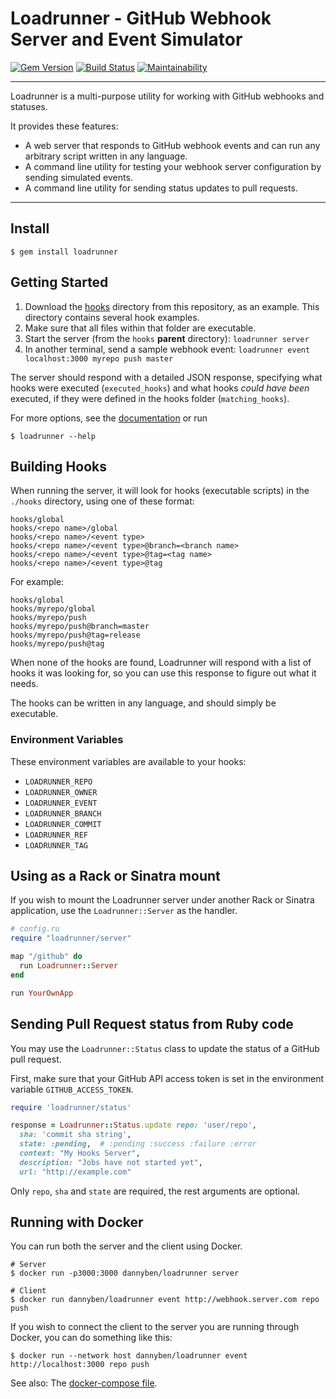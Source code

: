 Loadrunner - GitHub Webhook Server and Event Simulator
======================================================

[![Gem Version](https://badge.fury.io/rb/loadrunner.svg)](https://badge.fury.io/rb/loadrunner)
[![Build Status](https://github.com/DannyBen/loadrunner/workflows/Test/badge.svg)](https://github.com/DannyBen/loadrunner/actions?query=workflow%3ATest)
[![Maintainability](https://api.codeclimate.com/v1/badges/f1aae46eaf6365ea2ec7/maintainability)](https://codeclimate.com/github/DannyBen/loadrunner/maintainability)

---

Loadrunner is a multi-purpose utility for working with GitHub webhooks and 
statuses.

It provides these features:

- A web server that responds to GitHub webhook events and can run any 
  arbitrary script written in any language.
- A command line utility for testing your webhook server configuration by
  sending simulated events.
- A command line utility for sending status updates to pull requests.

---



Install
--------------------------------------------------

```
$ gem install loadrunner
```



Getting Started
--------------------------------------------------

1. Download the [hooks](hooks) directory from this repository, as an
   example. This directory contains several hook examples.
2. Make sure that all files within that folder are executable.
3. Start the server (from the `hooks` **parent** directory):
   `loadrunner server`
4. In another terminal, send a sample webhook event:
   `loadrunner event localhost:3000 myrepo push master`

The server should respond with a detailed JSON response, specifying what
hooks were executed (`executed_hooks`) and what hooks *could have
been* executed, if they were defined in the hooks folder
(`matching_hooks`).


For more options, see the [documentation][1] or run

```shell
$ loadrunner --help
```



Building Hooks
--------------------------------------------------

When running the server, it will look for hooks (executable scripts) in
the `./hooks` directory, using one of these format:

    hooks/global
    hooks/<repo name>/global
    hooks/<repo name>/<event type>
    hooks/<repo name>/<event type>@branch=<branch name>
    hooks/<repo name>/<event type>@tag=<tag name>
    hooks/<repo name>/<event type>@tag

For example:

    hooks/global
    hooks/myrepo/global
    hooks/myrepo/push
    hooks/myrepo/push@branch=master
    hooks/myrepo/push@tag=release
    hooks/myrepo/push@tag

When none of the hooks are found, Loadrunner will respond with a list of
hooks it was looking for, so you can use this response to figure out what
it needs.

The hooks can be written in any language, and should simply be executable.

### Environment Variables

These environment variables are available to your hooks:

- `LOADRUNNER_REPO`
- `LOADRUNNER_OWNER`
- `LOADRUNNER_EVENT`
- `LOADRUNNER_BRANCH`
- `LOADRUNNER_COMMIT`
- `LOADRUNNER_REF`
- `LOADRUNNER_TAG`



Using as a Rack or Sinatra mount
--------------------------------------------------

If you wish to mount the Loadrunner server under another Rack or Sinatra
application, use the `Loadrunner::Server` as the handler.


```ruby
# config.ru
require "loadrunner/server"

map "/github" do
  run Loadrunner::Server
end

run YourOwnApp
```



Sending Pull Request status from Ruby code
--------------------------------------------------

You may use the `Loadrunner::Status` class to update the status of a
GitHub pull request.

First, make sure that your GitHub API access token is set in the environment
variable `GITHUB_ACCESS_TOKEN`.

```ruby
require 'loadrunner/status'

response = Loadrunner::Status.update repo: 'user/repo', 
  sha: 'commit sha string', 
  state: :pending,  # :pending :success :failure :error
  context: "My Hooks Server",
  description: "Jobs have not started yet",
  url: "http://example.com"
```

Only `repo`, `sha` and `state` are required, the rest arguments are optional.



Running with Docker
--------------------------------------------------

You can run both the server and the client using Docker.

```shell
# Server
$ docker run -p3000:3000 dannyben/loadrunner server

# Client
$ docker run dannyben/loadrunner event http://webhook.server.com repo push
```

If you wish to connect the client to the server you are running through Docker, 
you can do something like this:

```shell
$ docker run --network host dannyben/loadrunner event http://localhost:3000 repo push
```

See also: The [docker-compose file](docker-compose.yml).

[1]: http://www.rubydoc.info/gems/loadrunner
